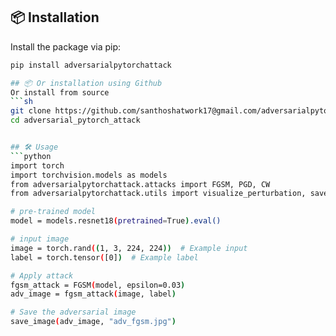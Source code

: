 ## 📦 Installation
Install the package via pip:
```sh
pip install adversarialpytorchattack

## 📦 Or installation using Github 
Or install from source
```sh
git clone https://github.com/santhoshatwork17@gmail.com/adversarialpytorchattackers.git
cd adversarial_pytorch_attack


## 🛠️ Usage
```python
import torch
import torchvision.models as models
from adversarialpytorchattack.attacks import FGSM, PGD, CW
from adversarialpytorchattack.utils import visualize_perturbation, save_image

# pre-trained model
model = models.resnet18(pretrained=True).eval()

# input image
image = torch.rand((1, 3, 224, 224))  # Example input
label = torch.tensor([0])  # Example label

# Apply attack
fgsm_attack = FGSM(model, epsilon=0.03)
adv_image = fgsm_attack(image, label)

# Save the adversarial image
save_image(adv_image, "adv_fgsm.jpg")
